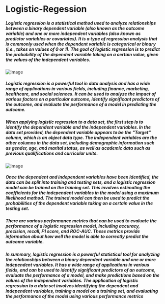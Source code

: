 # Logistic-Regession

##### Logistic regression is a statistical method used to analyze relationships between a binary dependent variable (also known as the outcome variable) and one or more independent variables (also known as predictor variables or covariates). It is a type of regression analysis that is commonly used when the dependent variable is categorical or binary (i.e., takes on values of 0 or 1). The goal of logistic regression is to predict the probability of the dependent variable taking on a certain value, given the values of the independent variables.


![image](https://user-images.githubusercontent.com/112232080/229726219-a1acd48d-f033-4a13-be72-d86766f3dac7.png)

##### Logistic regression is a powerful tool in data analysis and has a wide range of applications in various fields, including finance, marketing, healthcare, and social sciences. It can be used to analyze the impact of various factors on a particular outcome, identify significant predictors of the outcome, and evaluate the performance of a model in predicting the outcome.

##### When applying logistic regression to a data set, the first step is to identify the dependent variable and the independent variables. In the data set provided, the dependent variable appears to be the "Target" column, which is an object data type. The independent variables are the other columns in the data set, including demographic information such as gender, age, and marital status, as well as academic data such as previous qualifications and curricular units.

![image](https://user-images.githubusercontent.com/112232080/229726614-e0a29d67-bc54-46b7-ba3c-554a3edf5ae5.png)


##### Once the dependent and independent variables have been identified, the data can be split into training and testing sets, and a logistic regression model can be trained on the training set. This involves estimating the coefficients for the independent variables in the model using a maximum likelihood method. The trained model can then be used to predict the probabilities of the dependent variable taking on a certain value in the testing set.

##### There are various performance metrics that can be used to evaluate the performance of a logistic regression model, including accuracy, precision, recall, F1 score, and ROC-AUC. These metrics provide information about how well the model is able to correctly predict the outcome variable.



##### In summary, logistic regression is a powerful statistical tool for analyzing the relationships between a binary dependent variable and one or more independent variables. It has a wide range of applications in various fields, and can be used to identify significant predictors of an outcome, evaluate the performance of a model, and make predictions based on the values of the independent variables. The application of logistic regression to a data set involves identifying the dependent and independent variables, training a model on a training set, and evaluating the performance of the model using various performance metrics
